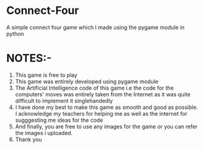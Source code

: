 # Connect-Four
A simple connect four game which I made using the pygame module in python
# NOTES:-
1. This game is free to play
2. This game was entirely developed using pygame module
3. The Artificial Intelligence code of this game i.e the code for the computers' moves was entirely taken from the Internet as it was quite difficult to implement it singlehandedly
4. I have done my best to make this game as smooth and good as possible. I acknowledge my teachers for helping me as well as the internet for sugggesting me ideas for the code
5. And finally, you are free to use any images for the game or you can refer the images i uploaded.
6. Thank you
